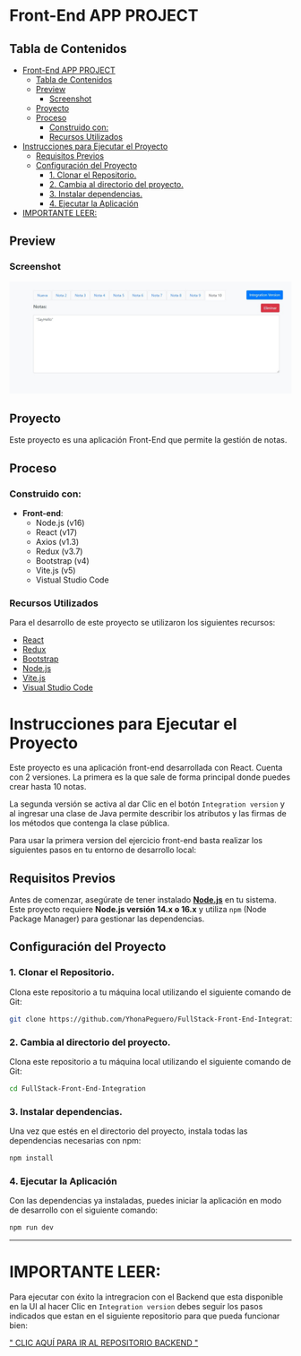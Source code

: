 # Front-End APP PROJECT

## Tabla de Contenidos

- [Front-End APP PROJECT](#front-end-app-project)
  - [Tabla de Contenidos](#tabla-de-contenidos)
  - [Preview](#preview)
    - [Screenshot](#screenshot)
  - [Proyecto](#proyecto)
  - [Proceso](#proceso)
    - [Construido con:](#construido-con)
    - [Recursos Utilizados](#recursos-utilizados)
- [Instrucciones para Ejecutar el Proyecto](#instrucciones-para-ejecutar-el-proyecto)
  - [Requisitos Previos](#requisitos-previos)
  - [Configuración del Proyecto](#configuración-del-proyecto)
    - [1. Clonar el Repositorio.](#1-clonar-el-repositorio)
    - [2. Cambia al directorio del proyecto.](#2-cambia-al-directorio-del-proyecto)
    - [3. Instalar dependencias.](#3-instalar-dependencias)
    - [4. Ejecutar la Aplicación](#4-ejecutar-la-aplicación)
- [IMPORTANTE LEER:](#importante-leer)

## Preview

### Screenshot

![Vista Front-End Ejercicio 1](./src/assets/img/v1.jpg)

## Proyecto

Este proyecto es una aplicación Front-End que permite la gestión de notas.

## Proceso

### Construido con:

- **Front-end**:
  - Node.js (v16)
  - React (v17)
  - Axios (v1.3)
  - Redux (v3.7)
  - Bootstrap (v4)
  - Vite.js (v5)
  - Vistual Studio Code

### Recursos Utilizados

Para el desarrollo de este proyecto se utilizaron los siguientes recursos:

- [React](https://es.reactjs.org/)
- [Redux](https://redux.js.org/)
- [Bootstrap](https://getbootstrap.com/)
- [Node.js](https://nodejs.org/en/)
- [Vite.js](https://vitejs.dev/guide/)
- [Visual Studio Code](https://code.visualstudio.com/)

# Instrucciones para Ejecutar el Proyecto

Este proyecto es una aplicación front-end desarrollada con React. Cuenta con 2 versiones. La primera es la que sale de forma principal donde puedes crear hasta 10 notas.

La segunda versión se activa al dar Clic en el botón `` Integration version `` y al ingresar una clase de Java permite describir los atributos y las firmas de los métodos que contenga la clase pública. 

Para usar la primera version del ejercicio front-end basta realizar los siguientes pasos en tu entorno de desarrollo local:

## Requisitos Previos

Antes de comenzar, asegúrate de tener instalado **[Node.js](https://nodejs.org/)** en tu sistema. Este proyecto requiere **Node.js versión 14.x o 16.x** y utiliza `npm` (Node Package Manager) para gestionar las dependencias.

## Configuración del Proyecto

### 1. Clonar el Repositorio.

Clona este repositorio a tu máquina local utilizando el siguiente comando de Git:

```bash
git clone https://github.com/YhonaPeguero/FullStack-Front-End-Integration
```

### 2. Cambia al directorio del proyecto.

Clona este repositorio a tu máquina local utilizando el siguiente comando de Git:

```bash
cd FullStack-Front-End-Integration
```

### 3. Instalar dependencias.

Una vez que estés en el directorio del proyecto, instala todas las dependencias necesarias con npm:

```bash
npm install
```

### 4. Ejecutar la Aplicación

Con las dependencias ya instaladas, puedes iniciar la aplicación en modo de desarrollo con el siguiente comando:

```bash
npm run dev
```
---

# IMPORTANTE LEER: 

Para ejecutar con éxito la intregracion con el Backend que esta disponible en la UI al hacer Clic en `` Integration version `` debes seguir los pasos
indicados que estan en el siguiente repositorio para que pueda funcionar bien:

[" CLIC AQUÍ PARA IR AL REPOSITORIO BACKEND "](https://github.com/YhonaPeguero/FullStack-Back-End-Integration)